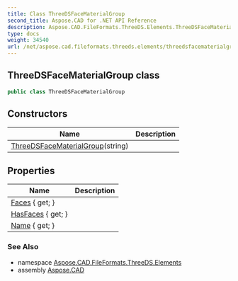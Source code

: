 ```yaml
---
title: Class ThreeDSFaceMaterialGroup
second_title: Aspose.CAD for .NET API Reference
description: Aspose.CAD.FileFormats.ThreeDS.Elements.ThreeDSFaceMaterialGroup class. 
type: docs
weight: 34540
url: /net/aspose.cad.fileformats.threeds.elements/threedsfacematerialgroup/
---
```

## ThreeDSFaceMaterialGroup class

```csharp
public class ThreeDSFaceMaterialGroup
```

## Constructors

| Name | Description |
| --- | --- |
| [ThreeDSFaceMaterialGroup](threedsfacematerialgroup/)(string) |  |

## Properties

| Name | Description |
| --- | --- |
| [Faces](../../aspose.cad.fileformats.threeds.elements/threedsfacematerialgroup/faces/) { get; } |  |
| [HasFaces](../../aspose.cad.fileformats.threeds.elements/threedsfacematerialgroup/hasfaces/) { get; } |  |
| [Name](../../aspose.cad.fileformats.threeds.elements/threedsfacematerialgroup/name/) { get; } |  |

### See Also

* namespace [Aspose.CAD.FileFormats.ThreeDS.Elements](../../aspose.cad.fileformats.threeds.elements/)
* assembly [Aspose.CAD](../../)


